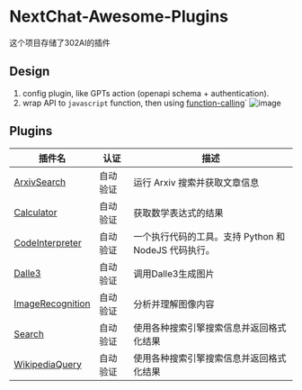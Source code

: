 # NextChat-Awesome-Plugins

这个项目存储了302AI的插件

## Design
1. config plugin, like GPTs  action (openapi schema + authentication).
2. wrap API to `javascript` function,  then using [function-calling](https://platform.openai.com/docs/guides/function-calling)`
![image](https://github.com/user-attachments/assets/b7cfc13b-e9e8-46c0-bee5-4fa71e51bfff)


## Plugins

| 插件名 | 认证 | 描述 |
| ---- | --- | ----------------------------- |
| [ArxivSearch](./plugins/arxivsearch) | 自动验证 | 运行 Arxiv 搜索并获取文章信息 |
| [Calculator](./plugins/calculator) | 自动验证 | 获取数学表达式的结果 |
| [CodeInterpreter](./plugins/code-interpreter) | 自动验证 | 一个执行代码的工具。支持 Python 和 NodeJS 代码执行。 |
| [Dalle3](./plugins/dalle3) | 自动验证 | 调用Dalle3生成图片 |
| [ImageRecognition](./plugins/image-recognition) | 自动验证 | 分析并理解图像内容 |
| [Search](./plugins/search) | 自动验证 | 使用各种搜索引擎搜索信息并返回格式化结果 |
| [WikipediaQuery](./plugins/wikipedia-query) | 自动验证 | 使用各种搜索引擎搜索信息并返回格式化结果 |
